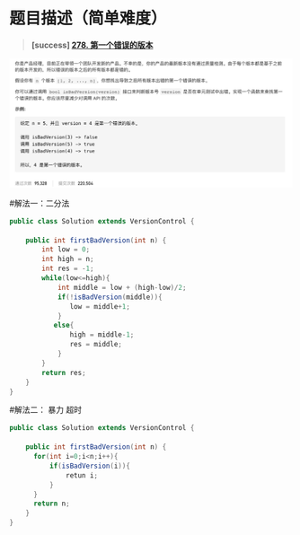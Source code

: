 #  **题目描述（简单难度）**

> **[success] [278. 第一个错误的版本](https://leetcode-cn.com/problems/first-bad-version/)**

![](../image/278.png)

#解法一：二分法
```java
public class Solution extends VersionControl {

    public int firstBadVersion(int n) {
        int low = 0;
        int high = n;
        int res = -1;
        while(low<=high){
            int middle = low + (high-low)/2;
            if(!isBadVersion(middle)){
               low = middle+1;
            }
           else{
               high = middle-1;
               res = middle;
            }
        }
        return res;
    }
}
```

#解法二： 暴力 超时

```java
public class Solution extends VersionControl {

    public int firstBadVersion(int n) {
      for(int i=0;i<n;i++){
          if(isBadVersion(i)){
              retun i;
          }
      }
      return n;
    }
}
```

